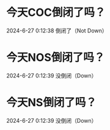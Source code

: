 # 今天COC倒闭了吗？

2024-6-27 0:12:38 倒闭了（Not Down）

# 今天NOS倒闭了吗？

2024-6-27 0:12:39 没倒闭（Down）

# 今天NS倒闭了吗？

2024-6-27 0:12:39 没倒闭（Down）

